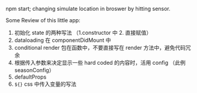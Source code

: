 npm start;
changing simulate location in broswer by hitting sensor.

Some Review of this little app:

1. 初始化 state 的两种写法 （1.constructor 中 2. 直接赋值）
2. dataloading 在 componentDidMount 中
3. conditional render 包在函数中，不要直接写在 render 方法中，避免代码冗余
4. 根据传入参数来决定显示一些 hard coded 的内容时，活用 config （此例 seasonConfig）
5. defaultProps
6. `${}` css 中传入变量的写法
